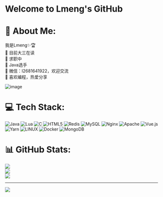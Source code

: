 # Welcome to Lmeng's GitHub

# 💫 About Me:
我是Lmeng✨🏆<br>🔭 目前大三在读<br>👯 求职中<br>🌱 Java选手<br>💬 微信：l2681641922，欢迎交流<br>💌 喜欢编程，热爱分享

![image](https://user-images.githubusercontent.com/84832795/212478754-bb2b6468-c2ef-486b-ae8b-a79a0faf715d.png)
<br/>

# 💻 Tech Stack:
![Java](https://img.shields.io/badge/java-%23ED8B00.svg?style=for-the-badge&logo=java&logoColor=white) ![Lua](https://img.shields.io/badge/lua-%232C2D72.svg?style=for-the-badge&logo=lua&logoColor=white) ![C](https://img.shields.io/badge/c-%2300599C.svg?style=for-the-badge&logo=c&logoColor=white) ![HTML5](https://img.shields.io/badge/html5-%23E34F26.svg?style=for-the-badge&logo=html5&logoColor=white) ![Redis](https://img.shields.io/badge/redis-%23DD0031.svg?style=for-the-badge&logo=redis&logoColor=white) ![MySQL](https://img.shields.io/badge/mysql-%2300f.svg?style=for-the-badge&logo=mysql&logoColor=white) ![Nginx](https://img.shields.io/badge/nginx-%23009639.svg?style=for-the-badge&logo=nginx&logoColor=white) ![Apache](https://img.shields.io/badge/apache-%23D42029.svg?style=for-the-badge&logo=apache&logoColor=white) ![Vue.js](https://img.shields.io/badge/vuejs-%2335495e.svg?style=for-the-badge&logo=vuedotjs&logoColor=%234FC08D) ![Yarn](https://img.shields.io/badge/yarn-%232C8EBB.svg?style=for-the-badge&logo=yarn&logoColor=white) ![LINUX](https://img.shields.io/badge/Linux-FCC624?style=for-the-badge&logo=linux&logoColor=black) ![Docker](https://img.shields.io/badge/docker-%230db7ed.svg?style=for-the-badge&logo=docker&logoColor=white) ![MongoDB](https://img.shields.io/badge/MongoDB-%234ea94b.svg?style=for-the-badge&logo=mongodb&logoColor=white)
# 📊 GitHub Stats:
![](https://github-readme-stats.vercel.app/api?username=l19556632521&theme=radical&hide_border=false&include_all_commits=false&count_private=false)<br/>
![](https://github-readme-streak-stats.herokuapp.com/?user=l19556632521&theme=radical&hide_border=false)<br/>
![](https://github-readme-stats.vercel.app/api/top-langs/?username=l19556632521&theme=radical&hide_border=false&include_all_commits=false&count_private=false&layout=compact)



---
[![](https://visitcount.itsvg.in/api?id=l19556632521&icon=0&color=0)](https://visitcount.itsvg.in)

<!-- Proudly created with GPRM ( https://gprm.itsvg.in ) -->

